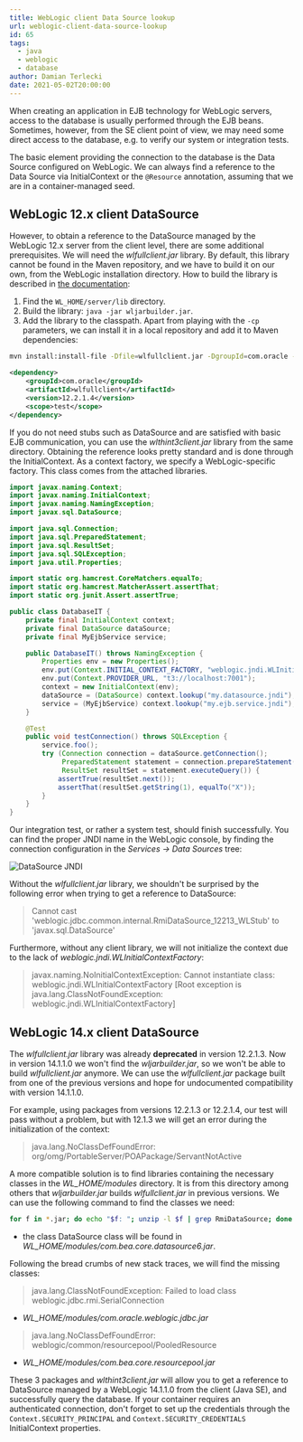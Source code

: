 ```yaml
---
title: WebLogic client Data Source lookup
url: weblogic-client-data-source-lookup
id: 65
tags:
  - java
  - weblogic
  - database
author: Damian Terlecki
date: 2021-05-02T20:00:00
---
```


When creating an application in EJB technology for WebLogic servers, access to the database is usually performed through the EJB beans.
Sometimes, however, from the SE client point of view, we may need some direct access to the database, e.g. to verify our system or integration tests.

The basic element providing the connection to the database is the Data Source configured on WebLogic.
We can always find a reference to the Data Source via InitialContext or the `@Resource` annotation, assuming that we are in a container-managed seed.

## WebLogic 12.x client DataSource

However, to obtain a reference to the DataSource managed by the WebLogic 12.x server from the client level, 
there are some additional prerequisites. We will need the *wlfullclient.jar* library.
By default, this library cannot be found in the Maven repository, and we have to build it on our own, from the WebLogic installation directory.
How to build the library is described in [the documentation](https://docs.oracle.com/en/middleware/fusion-middleware/weblogic-server/12.2.1.4/saclt/t3.html#SACLT-GUID-54815E72-9837-4353-86BB-EA554C9A804D):
1. Find the `WL_HOME/server/lib` directory.
2. Build the library: `java -jar wljarbuilder.jar`.
3. Add the library to the classpath. Apart from playing with the `-cp` parameters, we can install it in a local repository and add it to Maven dependencies:
```bash
mvn install:install-file -Dfile=wlfullclient.jar -DgroupId=com.oracle -DartifactId=wlfullclient -Dversion=12.2.1.4 -Dpackaging=jar`
```
```xml
<dependency>
    <groupId>com.oracle</groupId>
    <artifactId>wlfullclient</artifactId>
    <version>12.2.1.4</version>
    <scope>test</scope>
</dependency>
```

If you do not need stubs such as DataSource and are satisfied with basic EJB communication, you can use the *wlthint3client.jar* library from the same directory.
Obtaining the reference looks pretty standard and is done through the InitialContext. As a context factory, we specify a WebLogic-specific factory.
This class comes from the attached libraries.

```java
import javax.naming.Context;
import javax.naming.InitialContext;
import javax.naming.NamingException;
import javax.sql.DataSource;

import java.sql.Connection;
import java.sql.PreparedStatement;
import java.sql.ResultSet;
import java.sql.SQLException;
import java.util.Properties;

import static org.hamcrest.CoreMatchers.equalTo;
import static org.hamcrest.MatcherAssert.assertThat;
import static org.junit.Assert.assertTrue;

public class DatabaseIT {
    private final InitialContext context;
    private final DataSource dataSource;
    private final MyEjbService service;

    public DatabaseIT() throws NamingException {
        Properties env = new Properties();
        env.put(Context.INITIAL_CONTEXT_FACTORY, "weblogic.jndi.WLInitialContextFactory");
        env.put(Context.PROVIDER_URL, "t3://localhost:7001");
        context = new InitialContext(env);
        dataSource = (DataSource) context.lookup("my.datasource.jndi");
        service = (MyEjbService) context.lookup("my.ejb.service.jndi");
    }

    @Test
    public void testConnection() throws SQLException {
        service.foo();
        try (Connection connection = dataSource.getConnection();
             PreparedStatement statement = connection.prepareStatement("SELECT * FROM DUAL");
             ResultSet resultSet = statement.executeQuery()) {
            assertTrue(resultSet.next());
            assertThat(resultSet.getString(1), equalTo("X"));
        }
    }
}
```

Our integration test, or rather a system test, should finish successfully.
You can find the proper JNDI name in the WebLogic console, by finding the connection configuration in the *Services -> Data Sources* tree:

<img src="/img/hq/wlfullclient-test.png" alt="DataSource JNDI" title="DataSource JNDI">

Without the *wlfullclient.jar* library, we shouldn't be surprised by the following error when trying to get a reference to DataSource:
> Cannot cast 'weblogic.jdbc.common.internal.RmiDataSource_12213_WLStub' to 'javax.sql.DataSource'

Furthermore, without any client library, we will not initialize the context due to the lack of *weblogic.jndi.WLInitialContextFactory*:
> javax.naming.NoInitialContextException: Cannot instantiate class: weblogic.jndi.WLInitialContextFactory
> [Root exception is java.lang.ClassNotFoundException: weblogic.jndi.WLInitialContextFactory]

## WebLogic 14.x client DataSource

The *wlfullclient.jar* library was already **deprecated** in version 12.2.1.3.
Now in version 14.1.1.0 we won't find the *wljarbuilder.jar*, so we won't be able to build *wlfullclient.jar* anymore.
We can use the *wlfullclient.jar* package built from one of the previous versions and hope for undocumented compatibility with version 14.1.1.0.

For example, using packages from versions 12.2.1.3 or 12.2.1.4, our test will pass without a problem, but with 12.1.3 we will get an error during the initialization of the context:
> java.lang.NoClassDefFoundError: org/omg/PortableServer/POAPackage/ServantNotActive

A more compatible solution is to find libraries containing the necessary classes in the *WL_HOME/modules* directory.
It is from this directory among others that *wljarbuilder.jar* builds *wlfullclient.jar* in previous versions.
We can use the following command to find the classes we need:

```bash
for f in *.jar; do echo "$f: "; unzip -l $f | grep RmiDataSource; done
```
- the class DataSource class will be found in *WL_HOME/modules/com.bea.core.datasource6.jar*.

Following the bread crumbs of new stack traces, we will find the missing classes:
> java.lang.ClassNotFoundException: Failed to load class weblogic.jdbc.rmi.SerialConnection
- *WL_HOME/modules/com.oracle.weblogic.jdbc.jar*

> java.lang.NoClassDefFoundError: weblogic/common/resourcepool/PooledResource
- *WL_HOME/modules/com.bea.core.resourcepool.jar*

These 3 packages and *wlthint3client.jar* will allow you to get a reference to DataSource managed by a WebLogic 14.1.1.0 from the client (Java SE), and successfully query the database.
If your container requires an authenticated connection, don't forget to set up the credentials through the `Context.SECURITY_PRINCIPAL` and `Context.SECURITY_CREDENTIALS` InitialContext properties.
